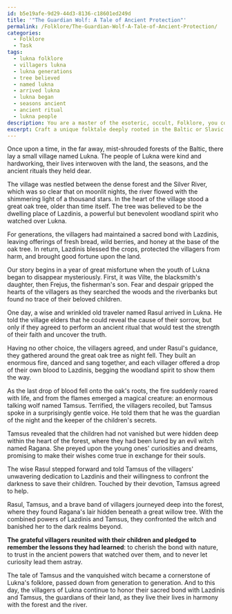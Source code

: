 ```yaml
---
id: b5e19afe-9d29-44d3-8136-c18601ed249d
title: '"The Guardian Wolf: A Tale of Ancient Protection"'
permalink: /Folklore/The-Guardian-Wolf-A-Tale-of-Ancient-Protection/
categories:
  - Folklore
  - Task
tags:
  - lukna folklore
  - villagers lukna
  - lukna generations
  - tree believed
  - named lukna
  - arrived lukna
  - lukna began
  - seasons ancient
  - ancient ritual
  - lukna people
description: You are a master of the esoteric, occult, Folklore, you complete tasks to the absolute best of your ability, no matter if you think you were not trained to do the task specifically, you will attempt to do it anyways, since you have performed the tasks you are given with great mastery, accuracy, and deep understanding of what is requested. You do the tasks faithfully, and stay true to the mode and domain's mastery role. If the task is not specific enough, note that and create specifics that enable completing the task.
excerpt: Craft a unique folktale deeply rooted in the Baltic or Slavic cultural context, making sure to incorporate at least three prominent elements of their folkloric traditions, such as magical creatures, ancient rituals, or symbolic themes. The tale should intertwine moral lessons and reflect the values of the chosen culture. Additionally, employ a distinct narrative style akin to those found in the region's oral storytelling traditions, and include vivid descriptions of landscapes, environments, and characters to provide richness and complexity to the story.
---
```

Once upon a time, in the far away, mist-shrouded forests of the Baltic, there lay a small village named Lukna. The people of Lukna were kind and hardworking, their lives interwoven with the land, the seasons, and the ancient rituals they held dear.

The village was nestled between the dense forest and the Silver River, which was so clear that on moonlit nights, the river flowed with the shimmering light of a thousand stars. In the heart of the village stood a great oak tree, older than time itself. The tree was believed to be the dwelling place of Lazdinis, a powerful but benevolent woodland spirit who watched over Lukna.

For generations, the villagers had maintained a sacred bond with Lazdinis, leaving offerings of fresh bread, wild berries, and honey at the base of the oak tree. In return, Lazdinis blessed the crops, protected the villagers from harm, and brought good fortune upon the land.

Our story begins in a year of great misfortune when the youth of Lukna began to disappear mysteriously. First, it was Vilte, the blacksmith's daughter, then Frejus, the fisherman's son. Fear and despair gripped the hearts of the villagers as they searched the woods and the riverbanks but found no trace of their beloved children.

One day, a wise and wrinkled old traveler named Rasul arrived in Lukna. He told the village elders that he could reveal the cause of their sorrow, but only if they agreed to perform an ancient ritual that would test the strength of their faith and uncover the truth.

Having no other choice, the villagers agreed, and under Rasul's guidance, they gathered around the great oak tree as night fell. They built an enormous fire, danced and sang together, and each villager offered a drop of their own blood to Lazdinis, begging the woodland spirit to show them the way.

As the last drop of blood fell onto the oak's roots, the fire suddenly roared with life, and from the flames emerged a magical creature: an enormous talking wolf named Tamsus. Terrified, the villagers recoiled, but Tamsus spoke in a surprisingly gentle voice. He told them that he was the guardian of the night and the keeper of the children's secrets.

Tamsus revealed that the children had not vanished but were hidden deep within the heart of the forest, where they had been lured by an evil witch named Ragana. She preyed upon the young ones' curiosities and dreams, promising to make their wishes come true in exchange for their souls.

The wise Rasul stepped forward and told Tamsus of the villagers' unwavering dedication to Lazdinis and their willingness to confront the darkness to save their children. Touched by their devotion, Tamsus agreed to help.

Rasul, Tamsus, and a brave band of villagers journeyed deep into the forest, where they found Ragana's lair hidden beneath a great willow tree. With the combined powers of Lazdinis and Tamsus, they confronted the witch and banished her to the dark realms beyond.

**The grateful villagers reunited with their children and pledged to remember the lessons they had learned**: to cherish the bond with nature, to trust in the ancient powers that watched over them, and to never let curiosity lead them astray.

The tale of Tamsus and the vanquished witch became a cornerstone of Lukna's folklore, passed down from generation to generation. And to this day, the villagers of Lukna continue to honor their sacred bond with Lazdinis and Tamsus, the guardians of their land, as they live their lives in harmony with the forest and the river.
